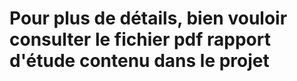 # Pour plus de détails, bien vouloir consulter le fichier pdf rapport d'étude contenu dans le projet
